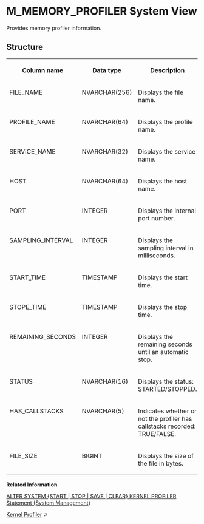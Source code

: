 <!-- loio9b9fc14858414427ba1cab6570864806 -->

# M\_MEMORY\_PROFILER System View

Provides memory profiler information.



## Structure


<table>
<tr>
<th valign="top">

Column name

</th>
<th valign="top">

Data type

</th>
<th valign="top">

Description

</th>
</tr>
<tr>
<td valign="top">

FILE\_NAME

</td>
<td valign="top">

NVARCHAR\(256\)

</td>
<td valign="top">

Displays the file name.

</td>
</tr>
<tr>
<td valign="top">

PROFILE\_NAME

</td>
<td valign="top">

NVARCHAR\(64\)

</td>
<td valign="top">

Displays the profile name.

</td>
</tr>
<tr>
<td valign="top">

SERVICE\_NAME

</td>
<td valign="top">

NVARCHAR\(32\)

</td>
<td valign="top">

Displays the service name.

</td>
</tr>
<tr>
<td valign="top">

HOST

</td>
<td valign="top">

NVARCHAR\(64\)

</td>
<td valign="top">

Displays the host name.

</td>
</tr>
<tr>
<td valign="top">

PORT

</td>
<td valign="top">

INTEGER

</td>
<td valign="top">

Displays the internal port number.

</td>
</tr>
<tr>
<td valign="top">

SAMPLING\_INTERVAL

</td>
<td valign="top">

INTEGER

</td>
<td valign="top">

Displays the sampling interval in milliseconds.

</td>
</tr>
<tr>
<td valign="top">

START\_TIME

</td>
<td valign="top">

TIMESTAMP

</td>
<td valign="top">

Displays the start time.

</td>
</tr>
<tr>
<td valign="top">

STOPE\_TIME

</td>
<td valign="top">

TIMESTAMP

</td>
<td valign="top">

Displays the stop time.

</td>
</tr>
<tr>
<td valign="top">

REMAINING\_SECONDS

</td>
<td valign="top">

INTEGER

</td>
<td valign="top">

Displays the remaining seconds until an automatic stop.

</td>
</tr>
<tr>
<td valign="top">

STATUS

</td>
<td valign="top">

NVARCHAR\(16\)

</td>
<td valign="top">

Displays the status: STARTED/STOPPED.

</td>
</tr>
<tr>
<td valign="top">

HAS\_CALLSTACKS

</td>
<td valign="top">

NVARCHAR\(5\)

</td>
<td valign="top">

Indicates whether or not the profiler has callstacks recorded: TRUE/FALSE.

</td>
</tr>
<tr>
<td valign="top">

FILE\_SIZE

</td>
<td valign="top">

BIGINT

</td>
<td valign="top">

Displays the size of the file in bytes.

</td>
</tr>
</table>

**Related Information**  


[ALTER SYSTEM \{START | STOP | SAVE | CLEAR\} KERNEL PROFILER Statement \(System Management\)](../../010-SQL-Reference/012-SQL-Statements/alter-system-start-stop-save-clear-kernel-profiler-statement-system-manageme-864e9b9.md "Manages the operation of the Kernel Profiler.")

[Kernel Profiler](https://help.sap.com/viewer/f9c5015e72e04fffa14d7d4f7267d897/2023_4_QRC/en-US/bdd27500bb571014b7f7e61e7c4cda04.html "The kernel profiler is a sampling profiler built into the SAP HANA database. It can be used to analyze performance issues and it collects, for example, information about frequent and/or expensive execution paths during query processing.") :arrow_upper_right:

